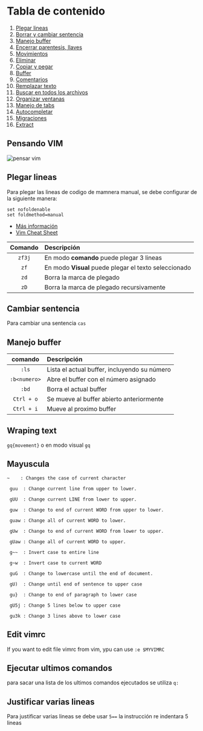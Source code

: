 # Tabla de contenido

1. [Plegar lineas](#plegar-lineas)
2. [Borrar y cambiar sentencia](#borrar-y-cambiar-sentencia)
3. [Manejo buffer](#manejo-buffer)
4. [Encerrar parentesis, llaves](vim-surround/readme.md)
5. [Movimientos](movimientos/readme.md)
6. [Eliminar](eliminar/readme.md)
7. [Copiar y pegar](copiar-pegar/readme.md)
8. [Buffer](buffer/readme.md)
9. [Comentarios](comentarios/readme.md)
10. [Remplazar texto](remplazar/readme.md)
11. [Buscar en todos los archivos](buscar/readme.md)
12. [Organizar ventanas](ventanas/readme.md)
13. [Manejo de tabs](tabs/readme.md)
14. [Autocompletar](auto-completar/readme.md)
15. [Migraciones](migracion/readme.md)
16. [Extract](extract/readme.md)

## Pensando VIM

![pensar vim](https://dev-to-uploads.s3.amazonaws.com/uploads/articles/buw7fbof0run3iafirmk.png)

## Plegar lineas
Para plegar las lineas de codigo de mamnera manual, se debe configurar de la siguiente manera:

```
set nofoldenable
set foldmethod=manual
```

- [Más información](https://vim.fandom.com/wiki/Folding)
- [Vim Cheat Sheet](https://vim.rtorr.com/)


| Comando | Descripción |
| :---: | :--- |
| `zf3j`| En modo **comando** puede plegar 3 lineas |
| `zf`| En modo **Visual** puede plegar el texto seleccionado |
| `zd`| Borra la marca de plegado |
| `zD`| Borra la marca de plegado recursivamente |

## Cambiar sentencia
Para cambiar una sentencia `cas`

## Manejo buffer

| comando | Descripción |
| :---: | :--- |
| `:ls` | Lista el actual buffer, incluyendo su número |
| `:b<numero>`| Abre el buffer con el número asignado |
| `:bd`| Borra el actual buffer |
| `Ctrl + o`| Se mueve al buffer abierto anteriormente |
| `Ctrl + i`| Mueve al proximo buffer |

## Wraping text
`gq{movement}` o en modo visual `gq`

## Mayuscula
```
~    : Changes the case of current character

 guu  : Change current line from upper to lower.

 gUU  : Change current LINE from lower to upper.

 guw  : Change to end of current WORD from upper to lower.

 guaw : Change all of current WORD to lower.

 gUw  : Change to end of current WORD from lower to upper.

 gUaw : Change all of current WORD to upper.

 g~~  : Invert case to entire line

 g~w  : Invert case to current WORD

 guG  : Change to lowercase until the end of document.

 gU)  : Change until end of sentence to upper case

 gu}  : Change to end of paragraph to lower case

 gU5j : Change 5 lines below to upper case

 gu3k : Change 3 lines above to lower case
```
## Edit vimrc

If you want to edit file vimrc from vim, ypu can use `:e $MYVIMRC`

## Ejecutar ultimos comandos

para sacar una lista de los ultimos comandos ejecutados se utiliza `q:`

## Justificar varias lineas

Para justificar varias lineas se debe usar `5==` la instrucción re indentara 5 lineas
